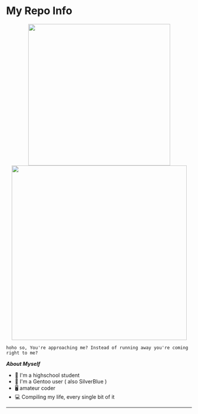 # My Repo Info

<center>
  <tr>
      <td><img width="385px" align="center" src="https://github-readme-stats.vercel.app/api/top-langs/?username=Sam1431&hide=html&hide_border=false" /></td>
      <td><img width="475px" align="center" src="https://github-readme-stats.vercel.app/api?username=Sam1431&count_private=false&show_icons=false&include_all_commits=true&hide_border=false" /></td>
  </tr>   
</center>

```
hoho so, You're approaching me? Instead of running away you're coming right to me?  
```


***About Myself*** 

- 🏫 I'm a highschool student 
- 🐧 I'm a Gentoo user  ( also SilverBlue )
- 🖥️ amateur coder
- 💻 Compiling my life, every single bit of it

****


